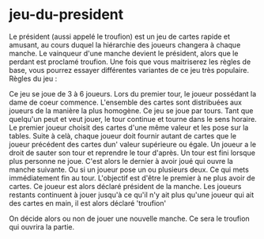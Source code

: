 # jeu-du-president
Le président (aussi appelé le troufion) est un jeu de cartes rapide et amusant, au cours duquel la hiérarchie des joueurs changera à chaque manche. Le vainqueur d'une manche devient le président, alors que le perdant est proclamé troufion. Une fois que vous maitriserez les règles de base, vous pourrez essayer différentes variantes de ce jeu très populaire.
Règles du jeu :

Ce jeu se joue de 3 à 6 joueurs.
Lors du premier tour, le joueur possédant la dame de coeur commence.
L'ensemble des cartes sont distribuées aux joueurs de la manière la plus homogène.
Ce jeu se joue par tours. Tant que quelqu'un peut et veut jouer, le tour continue et tourne dans le sens horaire.
Le premier joueur choisit des cartes d'une même valeur et les pose sur la tables.
Suite à celà, chaque joueur doit fournir autant de cartes que le joueur précédent des cartes dun' valeur supérieure ou égale.
Un joueur a le droit de sauter son tour et reprendre le tour d'après.
Un tour est fini lorsque plus personne ne joue. C'est alors le dernier à avoir joué qui ouvre la manche suivante. Ou si un joueur pose un ou plusieurs deux. Ce qui mets immédiatement fin au tour.
L'objectif est d'être le premier à ne plus avoir de cartes. Ce joueur est alors déclaré président de la manche.
Les joueurs restants continuent à jouer jusqu'à ce qu'il n'y ait plus qu'une joueur qui ait des cartes en main, il est alors déclaré 'troufion'

On décide alors ou non de jouer une nouvelle manche. Ce sera le troufion qui ouvrira la partie.
